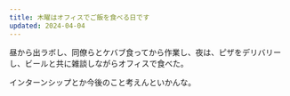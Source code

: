 ```yaml
---
title: 木曜はオフィスでご飯を食べる日です
updated: 2024-04-04
---
```


昼から出ラボし、同僚らとケバブ食ってから作業し、夜は、ピザをデリバリーし、ビールと共に雑談しながらオフィスで食べた。

インターンシップとか今後のこと考えんといかんな。
